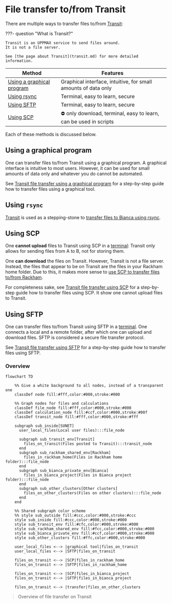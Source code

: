 # File transfer to/from Transit

There are multiple ways to transfer files to/from [Transit](../cluster_guides/transit.md):

???- question "What is Transit?"

    Transit is an UPPMAX service to send files around.
    It is not a file server.

    See [the page about Transit](transit.md) for more detailed information.

Method                                                        |Features
--------------------------------------------------------------|---------------------------------------------
[Using a graphical program](#using-a-graphical-program)       |Graphical interface, intuitive, for small amounts of data only
[Using rsync](#using-rsync)                                   |Terminal, easy to learn, secure
[Using SFTP](#using-sftp)                                     |Terminal, easy to learn, secure
[Using SCP](#using-scp)                                       |:no_entry: only download, terminal, easy to learn, can be used in scripts

Each of these methods is discussed below.

## Using a graphical program

One can transfer files to/from Transit using a graphical program.
A graphical interface is intuitive to most users.
However, it can be used for small amounts of data only
and whatever you do cannot be automated.

See [Transit file transfer using a graphical program](../cluster_guides/transit_file_transfer_using_gui.md)
for a step-by-step guide how to transfer files using
a graphical tool.

## Using `rsync`

[Transit](transit.md) is used as a stepping-stone to
[transfer files to Bianca using rsync](../software/bianca_file_transfer_using_rsync.md).

## Using SCP

One **cannot upload** files to Transit using SCP in a [terminal](../software/terminal.md):
Transit only allows for sending files from A to B, not for storing them.

One **can download** the files on Transit.
However, Transit is not a file server.
Instead, the files that appear to be on Transit
are the files in your Rackham home folder.
Due to this, it makes more sense to [use SCP to transfer files to/from Rackham](../software/rackham_file_transfer_using_scp.md).

For completeness sake, see [Transit file transfer using SCP](../software/transit_file_transfer_using_scp.md)
for a step-by-step guide how to transfer files using SCP.
It show one cannot upload files to Transit.

## Using SFTP

One can transfer files to/from Transit using SFTP in a [terminal](../software/terminal.md).
One connects a local and a remote folder,
after which one can upload and download files.
SFTP is considered a secure file transfer protocol.

See [Transit file transfer using SFTP](../software/transit_file_transfer_using_sftp.md)
for a step-by-step guide how to transfer files using SFTP.

### Overview

```mermaid
flowchart TD

    %% Give a white background to all nodes, instead of a transparent one
    classDef node fill:#fff,color:#000,stroke:#000

    %% Graph nodes for files and calculations
    classDef file_node fill:#fff,color:#000,stroke:#000
    classDef calculation_node fill:#ccf,color:#000,stroke:#00f
    classDef transit_node fill:#fff,color:#000,stroke:#fff

    subgraph sub_inside[SUNET]
      user_local_files(Local user files):::file_node

      subgraph sub_transit_env[Transit]
        files_on_transit(Files posted to Transit):::transit_node
      end
      subgraph sub_rackham_shared_env[Rackham]
        files_in_rackham_home(Files in Rackham home folder):::file_node
      end
      subgraph sub_bianca_private_env[Bianca]
        files_in_bianca_project(Files in Bianca project folder):::file_node
      end
      subgraph sub_other_clusters[Other clusters]
        files_on_other_clusters(Files on other clusters):::file_node
      end
    end

    %% Shared subgraph color scheme
    %% style sub_outside fill:#ccc,color:#000,stroke:#ccc
    style sub_inside fill:#ccc,color:#000,stroke:#000
    style sub_transit_env fill:#cfc,color:#000,stroke:#000
    style sub_rackham_shared_env fill:#fcc,color:#000,stroke:#000
    style sub_bianca_private_env fill:#ccf,color:#000,stroke:#000
    style sub_other_clusters fill:#ffc,color:#000,stroke:#000

    user_local_files <--> |graphical tool|files_on_transit
    user_local_files <--> |SFTP|files_on_transit

    files_on_transit <--> |SCP|files_in_rackham_home
    files_on_transit <--> |SFTP|files_in_rackham_home

    files_on_transit <--> |SCP|files_in_bianca_project
    files_on_transit <--> |SFTP|files_in_bianca_project

    files_on_transit <--> |transfer|files_on_other_clusters

```

> Overview of file transfer on Transit
